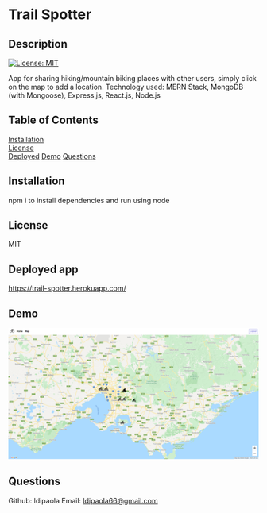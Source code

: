 
  # Trail Spotter

  ## Description
  [![License: MIT](https://img.shields.io/badge/License-MIT-yellow.svg)](https://opensource.org/licenses/MIT)

  App for sharing hiking/mountain biking places with other users, simply click on the map to add a location.
  Technology used: MERN Stack, MongoDB (with Mongoose), Express.js, React.js, Node.js


  ## Table of Contents  
  [Installation](#Installation)  
  [License](#License)  
  [Deployed](#Deployed)
  [Demo](#Demo) 
  [Questions](#Questions) 
   



  ## Installation
  npm i to install dependencies and run using node 


  ## License
  MIT


  ## Deployed app
  https://trail-spotter.herokuapp.com/


  ## Demo

  ![Project demo](project/demo.png)


  ## Questions
  Github: ldipaola
  Email: ldipaola66@gmail.com
